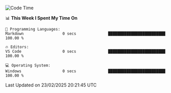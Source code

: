 
<!--START_SECTION:waka-->
![Code Time](http://img.shields.io/badge/Code%20Time-735%20hrs%2046%20mins-blue)

📊 **This Week I Spent My Time On** 

```text
💬 Programming Languages: 
Markdown                 0 secs              █████████████████████████   100.00 % 

🔥 Editors: 
VS Code                  0 secs              █████████████████████████   100.00 % 

💻 Operating System: 
Windows                  0 secs              █████████████████████████   100.00 % 
```


 Last Updated on 23/02/2025 20:21:45 UTC
<!--END_SECTION:waka-->
